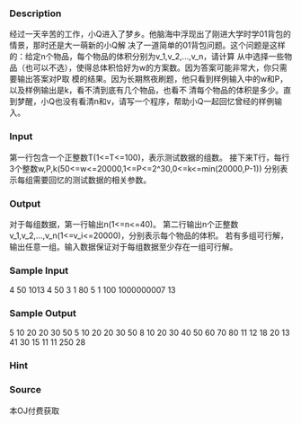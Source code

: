 
### Description
经过一天辛苦的工作，小Q进入了梦乡。他脑海中浮现出了刚进大学时学01背包的情景，那时还是大一萌新的小Q解
决了一道简单的01背包问题。这个问题是这样的：给定n个物品，每个物品的体积分别为v_1,v_2,...,v_n，请计算
从中选择一些物品（也可以不选），使得总体积恰好为w的方案数。因为答案可能非常大，你只需要输出答案对P取
模的结果。因为长期熬夜刷题，他只看到样例输入中的w和P，以及样例输出是k，看不清到底有几个物品，也看不
清每个物品的体积是多少。直到梦醒，小Q也没有看清n和v，请写一个程序，帮助小Q一起回忆曾经的样例输入。


### Input
第一行包含一个正整数T(1<=T<=100)，表示测试数据的组数。
接下来T行，每行3个整数w,P,k(50<=w<=20000,1<=P<=2^30,0<=k<=min(20000,P-1))
分别表示每组需要回忆的测试数据的相关参数。


### Output
对于每组数据，第一行输出n(1<=n<=40)。
第二行输出n个正整数v_1,v_2,...,v_n(1<=v_i<=20000)，分别表示每个物品的体积。
若有多组可行解，输出任意一组。输入数据保证对于每组数据至少存在一组可行解。


### Sample Input
4
50 1013 4
50 3 1
80 5 1
100 1000000007 13
### Sample Output
5
10 20 20 30 50
5
10 20 20 30 50
8
10 20 30 40 50 60 70 80
11
12 18 20 13 41 30 15 11 11 250 28

### Hint

### Source
本OJ付费获取
